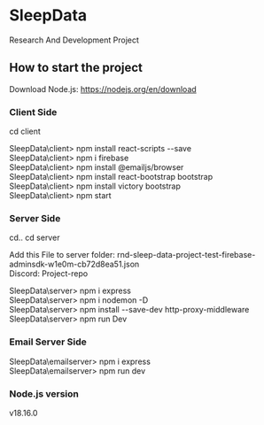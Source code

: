 # SleepData
Research And Development Project
## How to start the project
Download Node.js: https://nodejs.org/en/download
### Client Side
cd client

SleepData\client> npm install react-scripts --save</br>
SleepData\client> npm i firebase</br>
SleepData\client> npm install @emailjs/browser</br>
SleepData\client> npm install react-bootstrap bootstrap</br>
SleepData\client> npm install victory bootstrap</br>
SleepData\client> npm start
### Server Side
cd..
cd server

Add this File to server folder: rnd-sleep-data-project-test-firebase-adminsdk-w1e0m-cb72d8ea51.json</br>
Discord: Project-repo</br>

SleepData\server> npm i express</br>
SleepData\server> npm i nodemon -D</br>
SleepData\server> npm install --save-dev http-proxy-middleware</br>
SleepData\server> npm run Dev

### Email Server Side
SleepData\emailserver> npm i express</br>
SleepData\emailserver> npm run dev</br>

### Node.js version
v18.16.0
